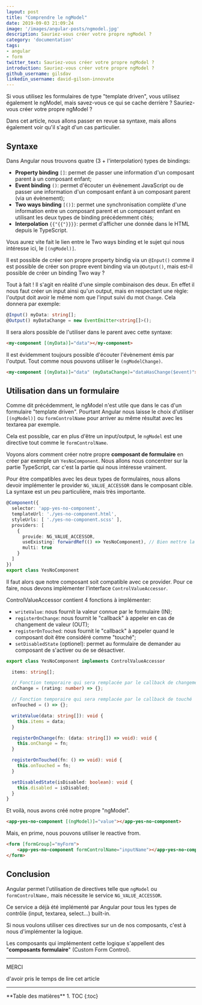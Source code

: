 ```yaml
---
layout: post
title: "Comprendre le ngModel"
date: 2019-09-03 21:09:24
image: '/images/angular-posts/ngmodel.jpg'
description: Sauriez-vous créer votre propre ngModel ?
category: 'documentation'
tags:
- angular
- form
twitter_text: Sauriez-vous créer votre propre ngModel ?
introduction: Sauriez-vous créer votre propre ngModel ?
github_username: gilsdav
linkedin_username: david-gilson-innovate
---
```


Si vous utilisez les formulaires de type "template driven", vous utilisez également le ngModel, mais savez-vous ce qui se cache derrière ? Sauriez-vous créer votre propre ngModel ?

Dans cet article, nous allons passer en revue sa syntaxe, mais allons également voir qu'il s'agit d'un cas particulier.

## Syntaxe

Dans Angular nous trouvons quatre (3 + l'interpolation) types de bindings:
- **Property binding** `[]`: permet de passer une information d'un composant parent à un composant enfant;
- **Event binding** `()`: permet d'écouter un évènement JavaScript ou de passer une information d'un composant enfant à un composant parent (via un évènement);
- **Two ways binding** `[()]`: permet une synchronisation complète d'une information entre un composant parent et un composant enfant en utilisant les deux types de binding précédemment cités;
- **Interpolation** `{{"{{"}}}}`: permet d'afficher une donnée dans le HTML depuis le TypeScript.

Vous aurez vite fait le lien entre le Two ways binding et le sujet qui nous intéresse ici, le `[(ngModel)]`.

Il est possible de créer son propre property bindig via un `@Input()` comme il est possible de créer son propre event binding via un `@Output()`, mais est-il possible de créer un binding Two way ?

Tout à fait ! Il s'agit en réalité d'une simple combinaison des deux. En effet il nous faut créer un input ainsi qu'un output, mais en respectant une règle: l'output doit avoir le même nom que l'input suivi du mot `Change`. Cela donnera par exemple:
```ts
@Input() myData: string[];
@Output() myDataChange = new EventEmitter<string[]>();
```

Il sera alors possible de l'utiliser dans le parent avec cette syntaxe:
```html
<my-component [(myData)]="data"></my-component>
```

Il est évidemment toujours possible d'écouter l'évènement émis par l'output. Tout comme nous pouvons utiliser le `(ngModelChange)`.
```html
<my-component [(myData)]="data" (myDataChange)="dataHasChange($event)"></my-component>
```

## Utilisation dans un formulaire

Comme dit précédemment, le ngModel n'est utile que dans le cas d'un formulaire "template driven". Pourtant Angular nous laisse le choix d'utiliser `[(ngModel)]` ou `formControlName` pour arriver au même résultat avec les textarea par exemple.

Cela est possible, car en plus d'être un input/output, le `ngModel` est une directive tout comme le `formControlName`.

Voyons alors comment créer notre propre **composant de formulaire** en créer par exemple un `YesNoComponent`. Nous allons nous concentrer sur la partie TypeScript, car c'est la partie qui nous intéresse vraiment.

Pour être compatibles avec les deux types de formulaires, nous allons devoir implémenter le provider `NG_VALUE_ACCESSOR` dans le composant cible.
La syntaxe est un peu particulière, mais très importante.

```ts
@Component({
  selector: 'app-yes-no-component',
  templateUrl: './yes-no-component.html',
  styleUrls: [ './yes-no-component.scss' ],
  providers: [
    {
      provide: NG_VALUE_ACCESSOR,
      useExisting: forwardRef(() => YesNoComponent), // Bien mettre la classe du composant lié au décorateur
      multi: true
    }
  ]
})
export class YesNoComponent
```

Il faut alors que notre composant soit compatible avec ce provider. Pour ce faire, nous devons implémenter l'interface `ControlValueAccessor`.

ControlValueAccessor contient 4 fonctions à implémenter:
- `writeValue`: nous fournit la valeur connue par le formulaire (IN);
- `registerOnChange`: nous fournit le "callback" à appeler en cas de changement de valeur (OUT);
- `registerOnTouched`: nous fournit le "callback" à appeler quand le composant doit être considéré comme "touché";
- `setDisabledState` (optionel): permet au formulaire de demander au composant de s'activer ou de se désactiver.

```ts
export class YesNoComponent implements ControlValueAccessor

  items: string[];

  // Fonction temporaire qui sera remplacée par le callback de changement
  onChange = (rating: number) => {};

  // Fonction temporaire qui sera remplacée par le callback de touché
  onTouched = () => {};

  writeValue(data: string[]): void {
    this.items = data;
  }

  registerOnChange(fn: (data: string[]) => void): void {
    this.onChange = fn;
  }

  registerOnTouched(fn: () => void): void {
    this.onTouched = fn;
  }

  setDisabledState(isDisabled: boolean): void {
    this.disabled = isDisabled;
  }
}
```

Et voilà, nous avons créé notre propre "ngModel".

```html
<app-yes-no-component [(ngModel)]="value"></app-yes-no-component>
```

Mais, en prime, nous pouvons utiliser le reactive from.

```html
<form [formGroup]="myForm">
    <app-yes-no-component formControlName="inputName"></app-yes-no-component>
</form>
```

## Conclusion

Angular permet l'utilisation de directives telle que `ngModel` ou `formControlName,` mais nécessite le service `NG_VALUE_ACCESSOR`.

Ce service a déjà été implémenté par Angular pour tous les types de contrôle (input, textarea, select...) built-in.

Si nous voulons utiliser ces directives sur un de nos composants, c'est à nous d'implémenter la logique.

Les composants qui implémentent cette logique s'appellent des "**composants formulaire**" (Custom Form Control).

---

<div class="gratitude">
    <span>MERCI</span>
    <p>d'avoir pris le temps de lire cet article</p>
</div>

---

<div id="toc"></div>
**Table des matières**
1. TOC
{:toc}
